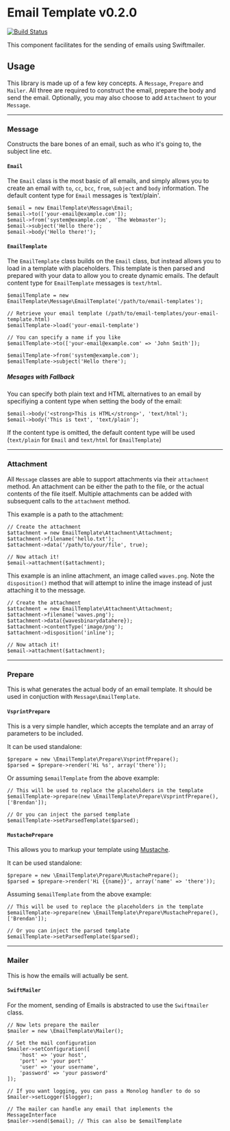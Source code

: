 # Email Template v0.2.0

[![Build Status](https://travis-ci.org/brendo/emailtemplate.svg?branch=master)](https://travis-ci.org/brendo/emailtemplate)

This component facilitates for the sending of emails using Swiftmailer.

## Usage
This library is made up of a few key concepts. A `Message`, `Prepare` and `Mailer`. All three
are required to construct the email, prepare the body and send the email. Optionally, you may
also choose to add `Attachment` to your `Message`.

---

### Message
Constructs the bare bones of an email, such as who it's going to, the subject line etc.

#### `Email`
The `Email` class is the most basic of all emails, and simply allows you to create an email
with `to`, `cc`, `bcc`, `from`, `subject` and `body` information. The default content type
for `Email` messages is 'text/plain'.

    $email = new EmailTemplate\Message\Email;
    $email->to(['your-email@example.com']);
    $email->from('system@example.com', 'The Webmaster');
    $email->subject('Hello there');
    $email->body('Hello there!');

#### `EmailTemplate`
The `EmailTemplate` class builds on the `Email` class, but instead allows you to load in
a template with placeholders. This template is then parsed and prepared with your data to
allow you to create dynamic emails. The default content type for `EmailTemplate` messages
is `text/html`.

    $emailTemplate = new EmailTemplate\Message\EmailTemplate('/path/to/email-templates');

    // Retrieve your email template (/path/to/email-templates/your-email-template.html)
    $emailTemplate->load('your-email-template')

    // You can specify a name if you like
    $emailTemplate->to(['your-email@example.com' => 'John Smith']);

    $emailTemplate->from('system@example.com');
    $emailTemplate->subject('Hello there');

##### Mesages with Fallback
You can specify both plain text and HTML alternatives to an email by specifiying a content type
when setting the body of the email:

    $email->body('<strong>This is HTML</strong>', 'text/html');
    $email->body('This is text', 'text/plain');

If the content type is omitted, the default content type will be used (`text/plain` for `Email` and
`text/html` for `EmailTemplate`)

---

### Attachment
All `Message` classes are able to support attachments via their `attachment` method. An attachment
can be either the path to the file, or the actual contents of the file itself. Multiple attachments
can be added with subsequent calls to the `attachment` method.

This example is a path to the attachment:

    // Create the attachment
    $attachment = new EmailTemplate\Attachment\Attachment;
    $attachment->filename('hello.txt');
    $attachment->data('/path/to/your/file', true);

    // Now attach it!
    $email->attachment($attachment);

This example is an inline attachment, an image called `waves.png`. Note the `disposition()` method
that will attempt to inline the image instead of just attaching it to the message.

    // Create the attachment
    $attachment = new EmailTemplate\Attachment\Attachment;
    $attachment->filename('waves.png');
    $attachment->data({wavesbinarydatahere});
    $attachment->contentType('image/png');
    $attachment->disposition('inline');

    // Now attach it!
    $email->attachment($attachment);


---

### Prepare
This is what generates the actual body of an email template. It should be used in conjuction with
`Message\EmailTemplate`.

#### `VsprintPrepare`
This is a very simple handler, which accepts the template and an array of parameters to be included.

It can be used standalone:

    $prepare = new \EmailTemplate\Prepare\VsprintfPrepare();
    $parsed = $prepare->render('Hi %s', array('there'));

Or assuming `$emailTemplate` from the above example:

    // This will be used to replace the placeholders in the template
    $emailTemplate->prepare(new \EmailTemplate\Prepare\VsprintfPrepare(), ['Brendan']);

    // Or you can inject the parsed template
    $emailTemplate->setParsedTemplate($parsed);

#### `MustachePrepare`
This allows you to markup your template using [Mustache](http://mustache.github.io/).

It can be used standalone:

    $prepare = new \EmailTemplate\Prepare\MustachePrepare();
    $parsed = $prepare->render('Hi {{name}}', array('name' => 'there'));

Assuming `$emailTemplate` from the above example:

    // This will be used to replace the placeholders in the template
    $emailTemplate->prepare(new \EmailTemplate\Prepare\MustachePrepare(), ['Brendan']);

    // Or you can inject the parsed template
    $emailTemplate->setParsedTemplate($parsed);


---

### Mailer
This is how the emails will actually be sent.

#### `SwiftMailer`
For the moment, sending of Emails is abstracted to use the `Swiftmailer` class.


    // Now lets prepare the mailer
    $mailer = new \EmailTemplate\Mailer();

    // Set the mail configuration
    $mailer->setConfiguration([
        'host' => 'your host',
        'port' => 'your port'
        'user' => 'your username',
        'password' => 'your password'
    ]);

    // If you want logging, you can pass a Monolog handler to do so
    $mailer->setLogger($logger);

    // The mailer can handle any email that implements the MessageInterface
    $mailer->send($email); // This can also be $emailTemplate
